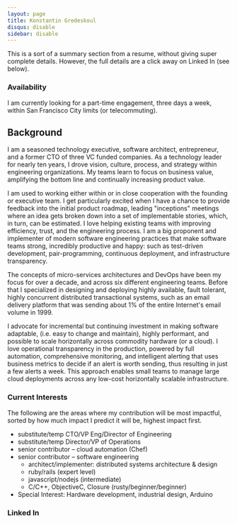 ```yaml
---
layout: page
title: Konstantin Gredeskoul
disqus: disable
sidebar: disable
---
```

This is a sort of a summary section from a resume, without giving super complete details. However, the full details are a click away on Linked In (see below).

### Availability

I am currently looking for a part-time engagement, three days a week, within San Francisco City limits (or telecommuting).

## Background

I am a seasoned technology executive, software architect, entrepreneur, and a former CTO of three VC funded companies. As a technology leader for nearly ten years, I drove vision, culture, process, and strategy within engineering organizations. My teams learn to focus on business value, amplifying the bottom line and continually increasing product value.

I am used to working either within or in close cooperation with the founding or executive team. I get particularly excited when I have a chance to provide feedback into the initial product roadmap, leading "inceptions" meetings where an idea gets broken down into a set of implementable stories, which, in turn, can be estimated. I love helping existing teams with improving efficiency, trust, and the engineering process. I am a big proponent and implementer of modern software engineering practices that make software teams strong, incredibly productive and happy: such as test-driven development, pair-programming, continuous deployment, and infrastructure transparency.

The concepts of micro-services architectures and DevOps have been my focus for over a decade, and across six different engineering teams. Before that I specialized in designing and deploying highly available, fault tolerant, highly concurrent distributed transactional systems, such as an email delivery platform that was sending about 1% of the entire Internet's email volume in 1999.

I advocate for incremental but continuing investment in making software adaptable, (i.e. easy to change and maintain), highly performant, and possible to scale horizontally across commodity hardware (or a cloud). I love operational transparency in the production, powered by full automation, comprehensive monitoring, and intelligent alerting that uses business metrics to decide if an alert is worth sending, thus resulting in just a few alerts a week. This approach enables small teams to manage large cloud deployments across any low-cost horizontally scalable infrastructure.

### Current Interests

The following are the areas where my contribution will be most impactful, sorted by how much impact I predict it will be,  highest impact first.

 * substitute/temp CTO/VP Eng/Director of Engineering
 * substitute/temp Director/VP of Operations
 * senior contributor – cloud automation (Chef)
 * senior contributor – software engineering
   * architect/implementer: distributed systems architecture & design
   * ruby/rails (expert level)
   * javascript/nodejs (intermediate)
   * C/C++, ObjectiveC, Closure (rusty/beginner/beginner)
 * Special Interest: Hardware development, industrial design, Arduino

### Linked In

<script src="//platform.linkedin.com/in.js" type="text/javascript"></script>
<script type="IN/MemberProfile" data-id="https://www.linkedin.com/in/kigster" data-format="inline" data-related="false"></script>
